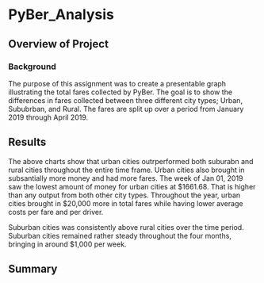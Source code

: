 # PyBer_Analysis

## Overview of Project

### Background
The purpose of this assignment was to create a presentable graph illustrating the total fares collected by PyBer. The goal is to show the differences in fares collected between three different city types; Urban, Sububrban, and Rural. The fares are split up over a period from January 2019 through April 2019.

## Results

The above charts show that urban cities outrperformed both suburabn and rural cities throughout the entire time frame. Urban cities also brought in subsantially more money and had more fares. The week of Jan 01, 2019 saw the lowest amount of money for urban cities at $1661.68. That is higher than any output from both other city types. Throughout the year, urban cities brought in $20,000 more in total fares while having lower average costs per fare and per driver.

Suburban cities was consistently above rural cities over the time period. Suburban cities remained rather steady throughout the four months, bringing in around $1,000 per week.

## Summary

